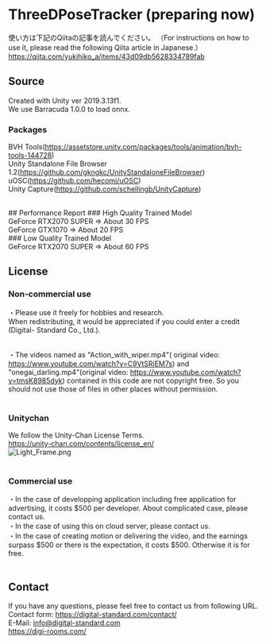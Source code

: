 # ThreeDPoseTracker (preparing now)
使い方は下記のQiitaの記事を読んでください。
（For instructions on how to use it, please read the following Qiita article in Japanese.）
https://qiita.com/yukihiko_a/items/43d09db5628334789fab

## Source
Created with Unity ver 2019.3.13f1.</br>
We use Barracuda 1.0.0 to load onnx.</br>

### Packages
BVH Tools(https://assetstore.unity.com/packages/tools/animation/bvh-tools-144728)</br>
Unity Standalone File Browser 1.2(https://github.com/gkngkc/UnityStandaloneFileBrowser)</br>
uOSC(https://github.com/hecomi/uOSC)</br>
Unity Capture(https://github.com/schellingb/UnityCapture)</br>

</br>
## Performance Report
### High Quality Trained Model </br>
GeForce RTX2070 SUPER ⇒ About 30 FPS </br>
GeForce GTX1070 ⇒ About 20 FPS </br>
### Low Quality Trained Model </br>
GeForce RTX2070 SUPER ⇒ About 60 FPS </br>


## License
### Non-commercial use</br>
・Please use it freely for hobbies and research. </br>
  When redistributing, it would be appreciated if you could enter a credit (Digital-  Standard Co., Ltd.).</br></br>
   
・The videos named as "Action_with_wiper.mp4"(
original video: https://www.youtube.com/watch?v=C9VtSRiEM7s) and "onegai_darling.mp4"(original video: https://www.youtube.com/watch?v=tmsK8985dyk) contained in this code are not copyright free.
  So you should not use those of files in other places without permission.</br></br>

### Unitychan</br>
We follow the Unity-Chan License Terms.</br>
https://unity-chan.com/contents/license_en/</br>
![Light_Frame.png](image/Light_Frame.png)</br></br>

### Commercial use</br>
・In the case of developping application including free application for advertising, it costs $500 per developer.
  About complicated case, please contact us.</br>
・In the case of using this on cloud server, please contact us.</br>
・In the case of creating motion or delivering the video, and the earnings surpass $500 or there is the expectation,
  it costs $500. Otherwise it is for free.</br></br>
  
## Contact</br>
If you have any questions, please feel free to contact us from following URL.</br>
Contact form:  https://digital-standard.com/contact/ </br>
E-Mail: info@digital-standard.com </br>
https://digi-rooms.com/
